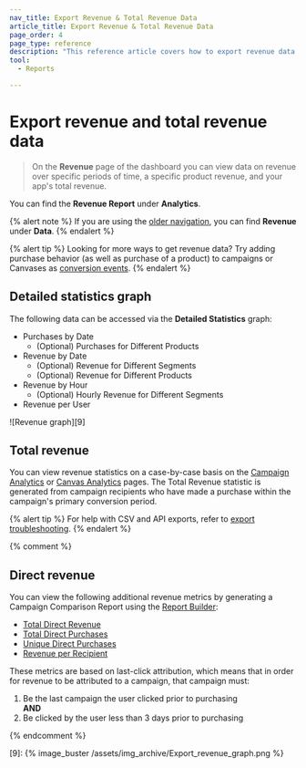 ```yaml
---
nav_title: Export Revenue & Total Revenue Data
article_title: Export Revenue & Total Revenue Data
page_order: 4
page_type: reference
description: "This reference article covers how to export revenue data and statistics."
tool: 
  - Reports

---
```


# Export revenue and total revenue data

> On the **Revenue** page of the dashboard you can view data on revenue over specific periods of time, a specific product revenue, and your app's total revenue.

You can find the **Revenue Report** under **Analytics**.

{% alert note %}
If you are using the [older navigation]({{site.baseurl}}/navigation), you can find **Revenue** under **Data**.
{% endalert %}

{% alert tip %}
Looking for more ways to get revenue data? Try adding purchase behavior (as well as purchase of a product) to campaigns or Canvases as [conversion events]({{site.baseurl}}/user_guide/engagement_tools/campaigns/building_campaigns/conversion_events/).
{% endalert %}

## Detailed statistics graph

The following data can be accessed via the **Detailed Statistics** graph:

- Purchases by Date
    - (Optional) Purchases for Different Products
- Revenue by Date
    - (Optional) Revenue for Different Segments
    - (Optional) Revenue for Different Products
- Revenue by Hour
    - (Optional) Hourly Revenue for Different Segments
- Revenue per User

![Revenue graph][9]

## Total revenue

You can view revenue statistics on a case-by-case basis on the [Campaign Analytics]({{site.baseurl}}/user_guide/data_and_analytics/reporting/campaign_analytics/) or [Canvas Analytics]({{site.baseurl}}/user_guide/engagement_tools/canvas/testing_canvases/measuring_and_testing_with_canvas_analytics/) pages. The Total Revenue statistic is generated from campaign recipients who have made a purchase within the campaign's primary conversion period.

{% alert tip %}
For help with CSV and API exports, refer to [export troubleshooting]({{site.baseurl}}/user_guide/data_and_analytics/export_braze_data/export_troubleshooting/).
{% endalert %}

{% comment %}

## Direct revenue

You can view the following additional revenue metrics by generating a Campaign Comparison Report using the [Report Builder][1]:

- [Total Direct Revenue][2]
- [Total Direct Purchases][3]
- [Unique Direct Purchases][4]
- [Revenue per Recipient][5]

These metrics are based on last-click attribution, which means that in order for revenue to be attributed to a campaign, that campaign must:

1. Be the last campaign the user clicked prior to purchasing
    <br>**AND**<br>
2. Be clicked by the user less than 3 days prior to purchasing

{% endcomment %}

[1]: {{site.baseurl}}/user_guide/data_and_analytics/reporting/report_builder/
[2]: {{site.baseurl}}/user_guide/data_and_analytics/report_metrics/#total-direct-revenue
[3]: {{site.baseurl}}/user_guide/data_and_analytics/report_metrics/#total-direct-purchases
[4]: {{site.baseurl}}/user_guide/data_and_analytics/report_metrics/#unique-direct-purchases
[5]: {{site.baseurl}}/user_guide/data_and_analytics/report_metrics/#revenue-per-recipient



[9]: {% image_buster /assets/img_archive/Export_revenue_graph.png %}

